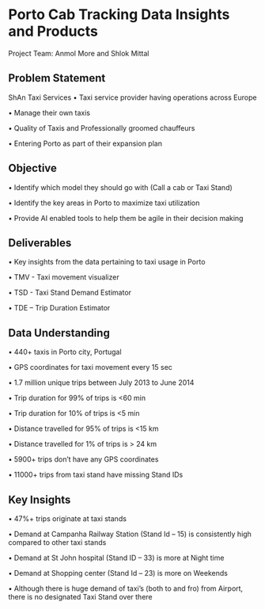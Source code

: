 # Porto Cab Tracking Data Insights and Products
Project Team: Anmol More and Shlok Mittal
## Problem Statement
ShAn Taxi Services
•	Taxi service provider having operations across Europe

•	Manage their own taxis

•	Quality of Taxis and Professionally groomed chauffeurs

•	Entering Porto as part of their expansion plan

## Objective
•	Identify which model they should go with (Call a cab or Taxi Stand)

•	Identify the key areas in Porto to maximize taxi utilization

•	Provide AI enabled tools to help them be agile in their decision making

## Deliverables
•	Key insights from the data pertaining to taxi usage in Porto

•	TMV - Taxi movement visualizer

•	TSD - Taxi Stand Demand Estimator

•	TDE – Trip Duration Estimator

## Data Understanding
  •	440+ taxis in Porto city, Portugal
  
  •	GPS coordinates for taxi movement every 15 sec 
  
  •	1.7 million unique trips between July 2013 to June 2014
  
  •	Trip duration for 99% of trips is <60 min
  
  •	Trip duration for 10% of trips is <5 min
  
  •	Distance travelled for 95% of trips is  <15 km
  
  •	Distance travelled for 1% of trips is > 24 km
  
  •	5900+ trips don’t have any GPS coordinates
  
  •	11000+ trips from taxi stand have missing Stand IDs


## Key Insights

•	47%+ trips originate at taxi stands 

•	Demand at Campanha Railway Station (Stand Id – 15) is consistently high compared to other taxi stands

•	Demand at St John hospital (Stand ID – 33) is more at Night time

•	Demand at Shopping center (Stand Id – 23) is more on Weekends

•	Although there is huge demand of taxi’s (both to and fro) from Airport, there is no designated Taxi Stand over there
